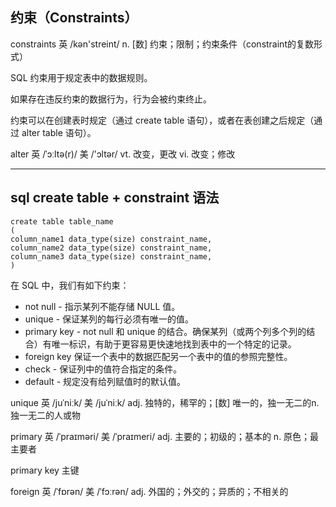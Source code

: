 ## 约束（Constraints）

constraints 英 /kən'streint/ n. [数] 约束；限制；约束条件（constraint的复数形式）

SQL 约束用于规定表中的数据规则。

如果存在违反约束的数据行为，行为会被约束终止。

约束可以在创建表时规定（通过 create table 语句），或者在表创建之后规定（通过 alter table 语句）。

alter 英 /ˈɔːltə(r)/  美 /'ɔltər/  vt. 改变，更改 vi. 改变；修改

---
## sql create table + constraint 语法

```MySql
create table table_name
(
column_name1 data_type(size) constraint_name,
column_name2 data_type(size) constraint_name,
column_name3 data_type(size) constraint_name,
)
```

在 SQL 中，我们有如下约束：
* not null - 指示某列不能存储 NULL 值。
* unique - 保证某列的每行必须有唯一的值。
* primary key - not null 和 unique 的结合。确保某列（或两个列多个列的结合）有唯一标识，有助于更容易更快速地找到表中的一个特定的记录。
* foreign key  保证一个表中的数据匹配另一个表中的值的参照完整性。
* check - 保证列中的值符合指定的条件。
* default - 规定没有给列赋值时的默认值。


unique 英 /juˈniːk/  美 /juˈniːk/ adj. 独特的，稀罕的；[数] 唯一的，独一无二的n. 独一无二的人或物

primary  英 /ˈpraɪməri/  美 /ˈpraɪmeri/ adj. 主要的；初级的；基本的 n. 原色；最主要者

primary key 主键

foreign 英 /ˈfɒrən/  美 /ˈfɔːrən/ adj. 外国的；外交的；异质的；不相关的


